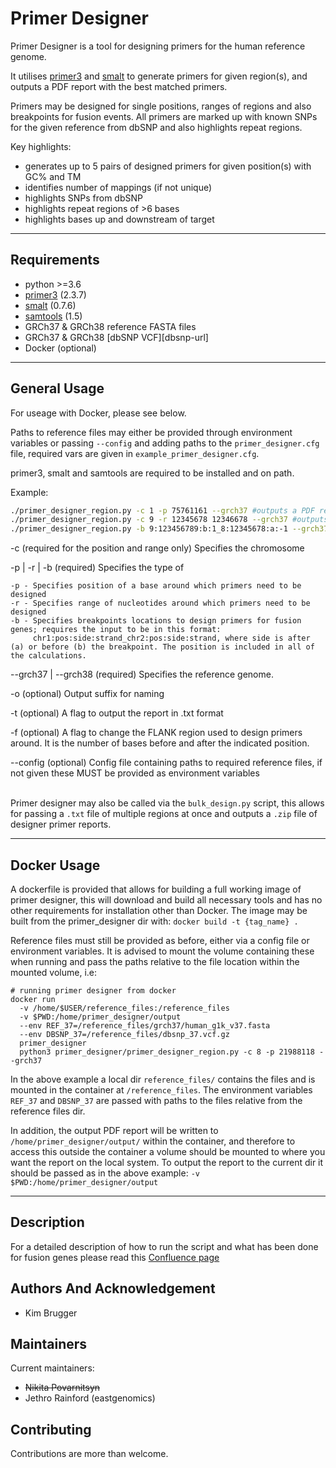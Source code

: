 # Primer Designer 

Primer Designer is a tool for designing primers for the human reference genome.

It utilises [primer3][primer3-url] and [smalt][smalt-url] to generate primers for given region(s), and outputs a PDF report with the best matched primers.

Primers may be designed for single positions, ranges of regions and also breakpoints for fusion events. All primers are marked up with known SNPs for the given reference from dbSNP and also highlights repeat regions.

Key highlights:
- generates up to 5 pairs of designed primers for given position(s) with GC% and TM
- identifies number of mappings (if not unique)
- highlights SNPs from dbSNP
- highlights repeat regions of >6 bases
- highlights bases up and downstream of target

***

## Requirements

- python >=3.6 
- [primer3][primer3-url] (2.3.7)
- [smalt][smalt-url] (0.7.6)
- [samtools][samtools-url] (1.5)
- GRCh37 & GRCh38 reference FASTA files
- GRCh37 & GRCh38 [dbSNP VCF][dbsnp-url]
- Docker (optional)

***

## General Usage 

For useage with Docker, please see below.

Paths to reference files may either be provided through environment variables or passing `--config` and adding paths to the `primer_designer.cfg` file, required vars are given in `example_primer_designer.cfg`.

primer3, smalt and samtools are required to be installed and on path.

Example:

```bash
./primer_designer_region.py -c 1 -p 75761161 --grch37 #outputs a PDF report around chr 9 pos 12345678 
./primer_designer_region.py -c 9 -r 12345678 12346678 --grch37 #outputs a PDF report for a range
./primer_designer_region.py -b 9:123456789:b:1_8:12345678:a:-1 --grch37 -t #outputs a PDF and TXT reports for a fusion   
```
-c 
  (required for the position and range only) Specifies the chromosome  

-p | -r | -b
  (required) Specifies the type of 

    -p - Specifies position of a base around which primers need to be designed  
    -r - Specifies range of nucleotides around which primers need to be designed
    -b - Specifies breakpoints locations to design primers for fusion genes; requires the input to be in this format:
         chr1:pos:side:strand_chr2:pos:side:strand, where side is after (a) or before (b) the breakpoint. The position is included in all of the calculations. 

--grch37 | --grch38
  (required) Specifies the reference genome. 

-o 
  (optional) Output suffix for naming

-t 
  (optional) A flag to output the report in .txt format 

-f 
  (optional) A flag to change the FLANK region used to design primers around. It is the number of bases before and after the indicated position.

--config (optional) Config file containing paths to required reference files, if not given these MUST be provided as environment variables
<br></br>

Primer designer may also be called via the `bulk_design.py` script, this allows for passing a `.txt` file of multiple regions at once and outputs a `.zip` file of designer primer reports.
*** 

## Docker Usage

A dockerfile is provided that allows for building a full working image of primer designer, this will download and build all necessary tools and has no other requirements for installation other than Docker. The image may be built from the primer_designer dir with: `docker build -t {tag_name} .`

Reference files must still be provided as before, either via a config file or environment variables. It is advised to mount the volume containing these when running and pass the paths relative to the file location within the mounted volume, i.e:

```
# running primer designer from docker
docker run 
  -v /home/$USER/reference_files:/reference_files 
  -v $PWD:/home/primer_designer/output 
  --env REF_37=/reference_files/grch37/human_g1k_v37.fasta 
  --env DBSNP_37=/reference_files/dbsnp_37.vcf.gz 
  primer_designer 
  python3 primer_designer/primer_designer_region.py -c 8 -p 21988118 --grch37
```
In the above example a local dir `reference_files/` contains the files and is mounted in the container at `/reference_files`. The environment variables `REF_37` and `DBSNP_37` are passed with paths to the files relative from the reference files dir.

In addition, the output PDF report will be written to `/home/primer_designer/output/` within the container, and therefore to access this outside the container a volume should be mounted to where you want the report on the local system. To output the report to the current dir it should be passed as in the above example: `-v $PWD:/home/primer_designer/output`
***


## Description 
For a detailed description of how to run the script and what has been done for fusion genes please read this [Confluence page][fusion-page-url]

## Authors And Acknowledgement 

* Kim Brugger 

## Maintainers 

Current maintainers: 

* ~~Nikita Povarnitsyn~~ 
* Jethro Rainford (eastgenomics)

## Contributing
Contributions are more than welcome.

[primer3-url]: https://www.bioinformatics.nl/cgi-bin/primer3plus/primer3plusHelp.cgi
[smalt-url]: https://www.sanger.ac.uk/tool/smalt-0/
[fusion-page-url]: https://cuhbioinformatics.atlassian.net/wiki/spaces/BT/pages/481099798/Running+PrimerDesigner+for+fusion+genes
[samtools-url]: http://www.htslib.org/
[db-snp]: https://ftp.ncbi.nih.gov/snp/organisms/
